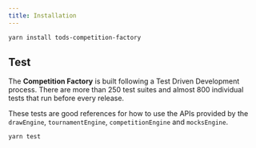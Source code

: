 ```yaml
---
title: Installation
---
```


```sh
yarn install tods-competition-factory
```

## Test

The **Competition Factory** is built following a Test Driven Development process. There are more than 250 test suites and almost 800 individual tests that run before every release.

These tests are good references for how to use the APIs provided by the `drawEngine`, `tournamentEngine`, `competitionEngine` and `mocksEngine`.

```sh
yarn test
```
